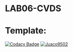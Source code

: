 # LAB06-CVDS
# Template:
[![Codacy Badge](https://api.codacy.com/project/badge/Grade/20d4103455dc46578eb3b96fe1554658)](https://app.codacy.com/manual/Juaco9502/LAB06-CVDS?utm_source=github.com&utm_medium=referral&utm_content=Juaco9502/LAB06-CVDS&utm_campaign=Badge_Grade_Dashboard)
[![Juaco9502](https://circleci.com/gh/Juaco9502/LAB06-CVDS.svg?style=svg)](https://app.circleci.com/github/Juaco9502/LAB06-CVDS/pipelines)
